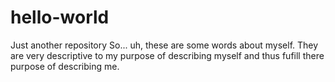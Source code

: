 # hello-world
Just another repository
So... uh, these are some words about myself. They are very descriptive to my purpose of describing myself and thus fufill there purpose of describing me. 
